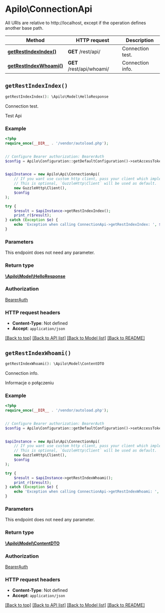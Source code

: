 # Apilo\ConnectionApi

All URIs are relative to http://localhost, except if the operation defines another base path.

| Method | HTTP request | Description |
| ------------- | ------------- | ------------- |
| [**getRestIndexIndex()**](ConnectionApi.md#getRestIndexIndex) | **GET** /rest/api/ | Connection test. |
| [**getRestIndexWhoami()**](ConnectionApi.md#getRestIndexWhoami) | **GET** /rest/api/whoami/ | Connection info. |


## `getRestIndexIndex()`

```php
getRestIndexIndex(): \Apilo\Model\HelloResponse
```

Connection test.

Test Api

### Example

```php
<?php
require_once(__DIR__ . '/vendor/autoload.php');


// Configure Bearer authorization: BearerAuth
$config = Apilo\Configuration::getDefaultConfiguration()->setAccessToken('YOUR_ACCESS_TOKEN');


$apiInstance = new Apilo\Api\ConnectionApi(
    // If you want use custom http client, pass your client which implements `GuzzleHttp\ClientInterface`.
    // This is optional, `GuzzleHttp\Client` will be used as default.
    new GuzzleHttp\Client(),
    $config
);

try {
    $result = $apiInstance->getRestIndexIndex();
    print_r($result);
} catch (Exception $e) {
    echo 'Exception when calling ConnectionApi->getRestIndexIndex: ', $e->getMessage(), PHP_EOL;
}
```

### Parameters

This endpoint does not need any parameter.

### Return type

[**\Apilo\Model\HelloResponse**](../Model/HelloResponse.md)

### Authorization

[BearerAuth](../../README.md#BearerAuth)

### HTTP request headers

- **Content-Type**: Not defined
- **Accept**: `application/json`

[[Back to top]](#) [[Back to API list]](../../README.md#endpoints)
[[Back to Model list]](../../README.md#models)
[[Back to README]](../../README.md)

## `getRestIndexWhoami()`

```php
getRestIndexWhoami(): \Apilo\Model\ContentDTO
```

Connection info.

Informacje o połączeniu

### Example

```php
<?php
require_once(__DIR__ . '/vendor/autoload.php');


// Configure Bearer authorization: BearerAuth
$config = Apilo\Configuration::getDefaultConfiguration()->setAccessToken('YOUR_ACCESS_TOKEN');


$apiInstance = new Apilo\Api\ConnectionApi(
    // If you want use custom http client, pass your client which implements `GuzzleHttp\ClientInterface`.
    // This is optional, `GuzzleHttp\Client` will be used as default.
    new GuzzleHttp\Client(),
    $config
);

try {
    $result = $apiInstance->getRestIndexWhoami();
    print_r($result);
} catch (Exception $e) {
    echo 'Exception when calling ConnectionApi->getRestIndexWhoami: ', $e->getMessage(), PHP_EOL;
}
```

### Parameters

This endpoint does not need any parameter.

### Return type

[**\Apilo\Model\ContentDTO**](../Model/ContentDTO.md)

### Authorization

[BearerAuth](../../README.md#BearerAuth)

### HTTP request headers

- **Content-Type**: Not defined
- **Accept**: `application/json`

[[Back to top]](#) [[Back to API list]](../../README.md#endpoints)
[[Back to Model list]](../../README.md#models)
[[Back to README]](../../README.md)

